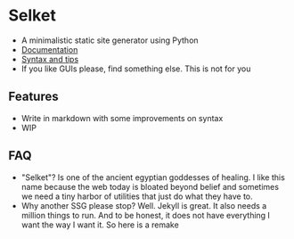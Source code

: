 # Selket

- A minimalistic static site generator using Python
- [Documentation](https://subhadityamukherjee.github.io/selket/)
- [Syntax and tips](https://github.com/SubhadityaMukherjee/selket/blob/master/syntax.pdf)
- If you like GUIs please, find something else. This is not for you

## Features
- Write in markdown with some improvements on syntax
- WIP

## FAQ
- "Selket"? Is one of the ancient egyptian goddesses of healing. I like this name because the web today is bloated beyond belief and sometimes we need a tiny harbor of utilities that just do what they have to. 
- Why another SSG please stop? Well. Jekyll is great. It also needs a million things to run. And to be honest, it does not have everything I want the way I want it. So here is a remake

